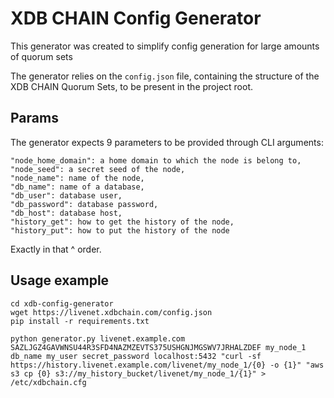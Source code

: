 # XDB CHAIN Config Generator

This generator was created to simplify config generation for large amounts of
quorum sets

The generator relies on the `config.json` file, containing the structure of the
XDB CHAIN Quorum Sets, to be present in the project root.

## Params

The generator expects 9 parameters to be provided through CLI arguments:

```
"node_home_domain": a home domain to which the node is belong to,
"node_seed": a secret seed of the node,
"node_name": name of the node,
"db_name": name of a database,
"db_user": database user,
"db_password": database password,
"db_host": database host,
"history_get": how to get the history of the node,
"history_put": how to put the history of the node
```

Exactly in that ^ order.

## Usage example

```
cd xdb-config-generator
wget https://livenet.xdbchain.com/config.json
pip install -r requirements.txt

python generator.py livenet.example.com SAZLJGZ4GAVWNSU44R3SFD4NAZMZEVTS375USHGNJMGSWV7JRHALZDEF my_node_1 db_name my_user secret_password localhost:5432 "curl -sf https://history.livenet.example.com/livenet/my_node_1/{0} -o {1}" "aws s3 cp {0} s3://my_history_bucket/livenet/my_node_1/{1}" > /etc/xdbchain.cfg
```
